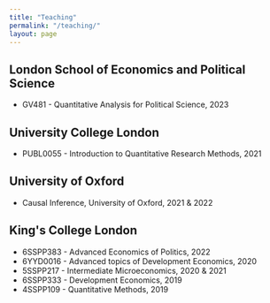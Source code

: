 ```yaml
---
title: "Teaching"
permalink: "/teaching/"
layout: page
---
```


## London School of Economics and Political Science

 - GV481 - Quantitative Analysis for Political Science, 2023

## University College London

- PUBL0055 - Introduction to Quantitative Research Methods, 2021

## University of Oxford

- Causal Inference, University of Oxford, 2021 \& 2022

## King's College London 

- 6SSPP383 - Advanced Economics of Politics, 2022
- 6YYD0016 - Advanced topics of Development Economics, 2020
- 5SSPP217 - Intermediate Microeconomics, 2020 \& 2021
- 6SSPP333 - Development Economics, 2019
- 4SSPP109 - Quantitative Methods, 2019

